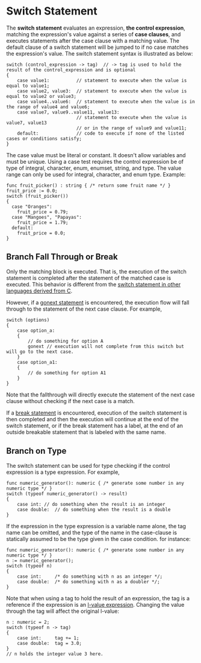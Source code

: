 # Switch Statement

The **switch statement** evaluates an expression, **the control expression**, matching the expression's value against a series of **case clauses**, and executes statements after the case clause with a matching value. The default clause of a switch statement will be jumped to if no case matches the expression's value. The switch statement syntax is illustrated as below:
```altro
switch (control_expression -> tag)  // -> tag is used to hold the result of the control_expression and is optional
{
    case value1:          // statement to execute when the value is equal to value1;
    case value2, value3:  // statement to execute when the value is equal to value2 or value3;
    case value4..value6:  // statement to execute when the value is in the range of value4 and value6;
    case value7, value9..value11, value13:
                          // statement to execute when the value is value7, value13
                          // or in the range of value9 and value11;
    default:              // code to execute if none of the listed cases or conditions satisfy;
}
```
The case value must be literal or constant. It doesn't allow variables and must be unique. Using a case test requires the control expression be of type of integral, character, enum, enumset, string, and type. The value range can only be used for integral, character, and enum type. Example:
```altro
func fruit_picker() : string { /* return some fruit name */ }
fruit_price := 0.0;
switch (fruit_picker())
{
  case "Oranges":
    fruit_price = 0.79;
  case "Mangoes", "Papayas":
    fruit_price = 1.79;
  default:
    fruit_price = 0.0;
}
```

## Branch Fall Through or Break

Only the matching block is executed. That is, the execution of the switch statement is completed after the statement of the matched case is executed. This behavior is different from the [switch statement in other languages derived from C](https://en.wikipedia.org/wiki/Switch_statement).

However, if a [gonext statement](JumpStatement.md) is encountered, the execution flow will fall through to the statement of the next case clause. For example,
```altro
switch (options)
{
    case option_a:
    {
        // do something for option A
        gonext // execution will not complete from this switch but will go to the next case.
    }
    case option_a1:
    {
        // do something for option A1
    }
}
```
Note that the fallthrough will directly execute the statement of the next case clause without checking if the next case is a match.

If a [break statement](JumpStatement.md) is encountered, execution of the switch statement is then completed and then the execution will continue at the end of the switch statement, or if the break statement has a label, at the end of an outside breakable statement that is labeled with the same name.

## Branch on Type

The switch statement can be used for type checking if the control expression is a type expression. For example,
```altro
func numeric_generator(): numeric { /* generate some number in any numeric type */ }
switch (typeof numeric_generator() -> result)
{
    case int: // do something when the result is an integer
    case double:  // do something when the result is a double
}
```
If the expression in the type expression is a variable name alone, the tag name can be omitted, and the type of the name in the case-clause is statically assumed to be the type given in the case condition. for instance:
```altro
func numeric_generator(): numeric { /* generate some number in any numeric type */ }
n := numeric_generator(); 
switch (typeof n)
{
    case int:     /* do something with n as an integer */;
    case double:  /* do something with n as a doubler */;
}
```

Note that when using a tag to hold the result of an expression, the tag is a reference if the expression is an [l-value expression](LvalueExpression.md). Changing the value through the tag will affect the original l-value:
```altro
n : numeric = 2; 
switch (typeof n -> tag)
{
    case int:     tag += 1;
    case double:  tag = 3.0;
}
// n holds the integer value 3 here.
```
